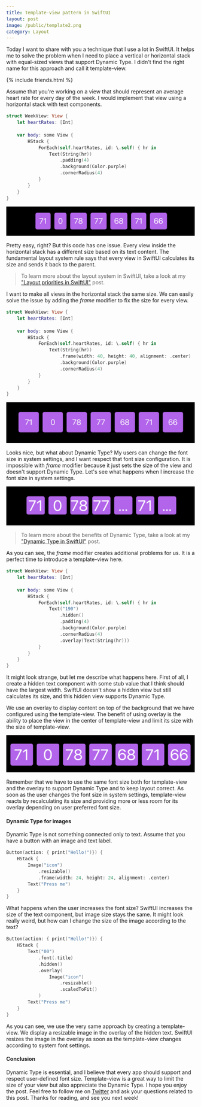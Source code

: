 ```yaml
---
title: Template-view pattern in SwiftUI
layout: post
image: /public/template2.png
category: Layout
---
```


Today I want to share with you a technique that I use a lot in SwiftUI. It helps me to solve the problem when I need to place a vertical or horizontal stack with equal-sized views that support Dynamic Type. I didn't find the right name for this approach and call it template-view.

{% include friends.html %}

Assume that you're working on a view that should represent an average heart rate for every day of the week. I would implement that view using a horizontal stack with text components.

```swift
struct WeekView: View {
    let heartRates: [Int]

    var body: some View {
        HStack {
            ForEach(self.heartRates, id: \.self) { hr in
                Text(String(hr))
                    .padding(4)
                    .background(Color.purple)
                    .cornerRadius(4)
            }
        }
    }
}
```

![template-view](/public/template1.png)

Pretty easy, right? But this code has one issue. Every view inside the horizontal stack has a different size based on its text content. The fundamental layout system rule says that every view in SwiftUI calculates its size and sends it back to the parent.

> To learn more about the layout system in SwiftUI, take a look at my ["Layout priorities in SwiftUI"](/2020/04/15/layout-priorities-in-swiftui/) post.

I want to make all views in the horizontal stack the same size. We can easily solve the issue by adding the *frame* modifier to fix the size for every view.

```swift
struct WeekView: View {
    let heartRates: [Int]

    var body: some View {
        HStack {
            ForEach(self.heartRates, id: \.self) { hr in
                Text(String(hr))
                    .frame(width: 40, height: 40, alignment: .center)
                    .background(Color.purple)
                    .cornerRadius(4)
            }
        }
    }
}
```

![template-view](/public/template2.png)

Looks nice, but what about Dynamic Type? My users can change the font size in system settings, and I want respect that font size configuration. It is impossible with *frame* modifier because it just sets the size of the view and doesn't support Dynamic Type. Let's see what happens when I increase the font size in system settings.

![template-view](/public/template3.png)

> To learn more about the benefits of Dynamic Type, take a look at my ["Dynamic Type in SwiftUI"](/2019/10/09/dynamic-type-in-swiftui/) post.

As you can see, the *frame* modifier creates additional problems for us. It is a perfect time to introduce a template-view here.

```swift
struct WeekView: View {
    let heartRates: [Int]

    var body: some View {
        HStack {
            ForEach(self.heartRates, id: \.self) { hr in
                Text("190")
                    .hidden()
                    .padding(4)
                    .background(Color.purple)
                    .cornerRadius(4)
                    .overlay(Text(String(hr)))
            }
        }
    }
}
```

It might look strange, but let me describe what happens here. First of all, I create a hidden text component with some stub value that I think should have the largest width. SwiftUI doesn't show a hidden view but still calculates its size, and this hidden view supports Dynamic Type.

We use an overlay to display content on top of the background that we have configured using the template-view. The benefit of using overlay is the ability to place the view in the center of template-view and limit its size with the size of template-view.

![template-view](/public/template4.png)

Remember that we have to use the same font size both for template-view and the overlay to support Dynamic Type and to keep layout correct. As soon as the user changes the font size in system settings, template-view reacts by recalculating its size and providing more or less room for its overlay depending on user preferred font size.

#### Dynamic Type for images
Dynamic Type is not something connected only to text. Assume that you have a button with an image and text label.

```swift
Button(action: { print("Hello!")}) {
    HStack {
        Image("icon")
            .resizable()
            .frame(width: 24, height: 24, alignment: .center)
        Text("Press me")
    }
}
```

What happens when the user increases the font size? SwiftUI increases the size of the text component, but image size stays the same. It might look really weird, but how can I change the size of the image according to the text?

```swift
Button(action: { print("Hello!")}) {
    HStack {
        Text("00")
            .font(.title)
            .hidden()
            .overlay(
                Image("icon")
                    .resizable()
                    .scaledToFit()
            )
        Text("Press me")
    }
}
```

As you can see, we use the very same approach by creating a template-view. We display a resizable image in the overlay of the hidden text. SwiftUI resizes the image in the overlay as soon as the template-view changes according to system font settings.

#### Conclusion
Dynamic Type is essential, and I believe that every app should support and respect user-defined font size. Template-view is a great way to limit the size of your view but also appreciate the Dynamic Type. I hope you enjoy the post. Feel free to follow me on [Twitter](https://twitter.com/mecid) and ask your questions related to this post. Thanks for reading, and see you next week!
